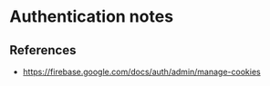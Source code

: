 # Authentication notes

## References

- https://firebase.google.com/docs/auth/admin/manage-cookies
